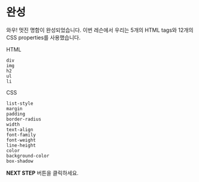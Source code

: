 # 완성
와우! 멋진 명함이 완성되었습니다. 이번 레슨에서 우리는 5개의 HTML tags와 12개의 CSS properties를 사용했습니다.  

HTML
```
div
img
h2
ul
li
```

CSS
```
list-style
margin
padding
border-radius
width
text-align
font-family
font-weight
line-height
color
background-color
box-shadow
```



**NEXT STEP** 버튼을 클릭하세요.
